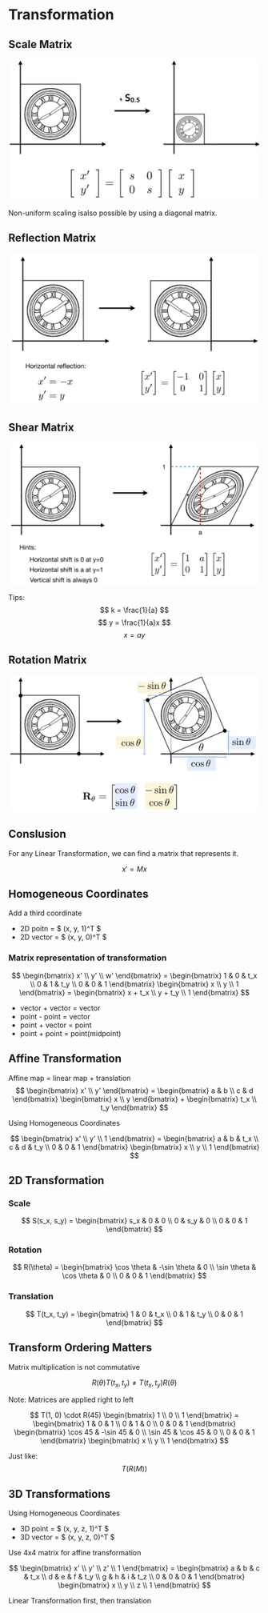 # Transformation

## Scale Matrix

![](images/P3-0.png)

Non-uniform scaling isalso possible by using a diagonal matrix.

## Reflection Matrix

![](images/P3-1.png)

## Shear Matrix

![](images/P3-2.png)

Tips:
$$ k = \frac{1}{a} $$
$$ y = \frac{1}{a}x $$
$$ x = ay $$

## Rotation Matrix

![](images/P3-3.png)

## Conslusion

For any Linear Transformation, we can find a matrix that represents it.

$$ x' = M x $$

## Homogeneous Coordinates

Add a third coordinate

* 2D poitn = $ (x, y, 1)^T $
* 2D vector = $ (x, y, 0)^T $

### Matrix representation of transformation

$$ \begin{bmatrix} x' \\ y' \\ w' \end{bmatrix} = \begin{bmatrix} 1 & 0 & t_x \\ 0 & 1 & t_y \\ 0 & 0 & 1 \end{bmatrix} \begin{bmatrix} x \\ y \\ 1 \end{bmatrix} = \begin{bmatrix} x + t_x \\ y + t_y \\ 1 \end{bmatrix} $$

* vector + vector = vector
* point - point = vector
* point + vector = point
* point + point = point(midpoint)

## Affine Transformation

Affine map = linear map + translation
$$ \begin{bmatrix} x' \\ y' \end{bmatrix} = \begin{bmatrix} a & b \\ c & d \end{bmatrix} \begin{bmatrix} x \\ y \end{bmatrix} + \begin{bmatrix} t_x \\ t_y \end{bmatrix} $$

Using Homogeneous Coordinates

$$ \begin{bmatrix} x' \\ y' \\ 1 \end{bmatrix} = \begin{bmatrix} a & b & t_x \\ c & d & t_y \\ 0 & 0 & 1 \end{bmatrix} \begin{bmatrix} x \\ y \\ 1 \end{bmatrix} $$

## 2D Transformation

### Scale

$$ S(s_x, s_y) = \begin{bmatrix} s_x & 0 & 0 \\ 0 & s_y & 0 \\ 0 & 0 & 1 \end{bmatrix} $$

### Rotation

$$ R(\theta) = \begin{bmatrix} \cos \theta & -\sin \theta & 0 \\ \sin \theta & \cos \theta & 0 \\ 0 & 0 & 1 \end{bmatrix} $$

### Translation

$$ T(t_x, t_y) = \begin{bmatrix} 1 & 0 & t_x \\ 0 & 1 & t_y \\ 0 & 0 & 1 \end{bmatrix} $$

## Transform Ordering Matters

Matrix multiplication is not commutative

$$ R(\theta) T(t_x, t_y) \neq T(t_x, t_y) R(\theta) $$

Note: Matrices are applied right to left

$$ T(1, 0) \cdot R(45) \begin{bmatrix} 1 \\ 0 \\ 1 \end{bmatrix} = \begin{bmatrix} 1 & 0 & 1 \\ 0 & 1 & 0 \\ 0 & 0 & 1 \end{bmatrix} \begin{bmatrix} \cos 45 & -\sin 45 & 0 \\ \sin 45 & \cos 45 & 0 \\ 0 & 0 & 1 \end{bmatrix} \begin{bmatrix} x \\ y \\ 1 \end{bmatrix} $$

Just like: $$T(R(M))$$

## 3D Transformations

Using Homogeneous Coordinates

* 3D point = $ (x, y, z, 1)^T $
* 3D vector = $ (x, y, z, 0)^T $

Use 4x4 matrix for affine transformation

$$ \begin{bmatrix} x' \\ y' \\ z' \\ 1 \end{bmatrix} = \begin{bmatrix} a & b & c & t_x \\ d & e & f & t_y \\ g & h & i & t_z \\ 0 & 0 & 0 & 1 \end{bmatrix} \begin{bmatrix} x \\ y \\ z \\ 1 \end{bmatrix} $$

Linear Transformation first, then translation
